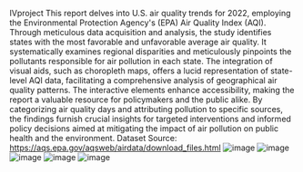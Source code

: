 I V p r o j e c t 
This report delves into U.S. air quality trends for 2022, employing the Environmental Protection Agency's (EPA) Air Quality Index (AQI). Through meticulous data acquisition and analysis, the study identifies states with the most favorable and unfavorable average air quality. It systematically examines regional disparities and meticulously pinpoints the pollutants responsible for air pollution in each state. The integration of visual aids, such as choropleth maps, offers a lucid representation of state-level AQI data, facilitating a comprehensive analysis of geographical air quality patterns. The interactive elements enhance accessibility, making the report a valuable resource for policymakers and the public alike. By categorizing air quality days and attributing pollution to specific sources, the findings furnish crucial insights for targeted interventions and informed policy decisions aimed at mitigating the impact of air pollution on public health and the environment.
Dataset Source: https://aqs.epa.gov/aqsweb/airdata/download_files.html
![image](https://github.com/user-attachments/assets/6bba2bbd-9a04-4b60-b11a-208e8f00e800)
![image](https://github.com/user-attachments/assets/fe6f8367-a04f-4227-814b-170623d1aeae)
![image](https://github.com/user-attachments/assets/14e1993d-b398-480c-b4d5-f6f59a1bd966)
![image](https://github.com/user-attachments/assets/75cf289a-72d0-4544-bbdd-a711e9f4ec6b)
![image](https://github.com/user-attachments/assets/4f79694d-ff58-427f-a3e0-fe3ce9df9218)




